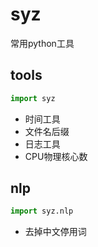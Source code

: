 # syz
常用python工具

## tools
```python
import syz
```
+ 时间工具
+ 文件名后缀
+ 日志工具
+ CPU物理核心数

## nlp
```python
import syz.nlp
```
+ 去掉中文停用词
